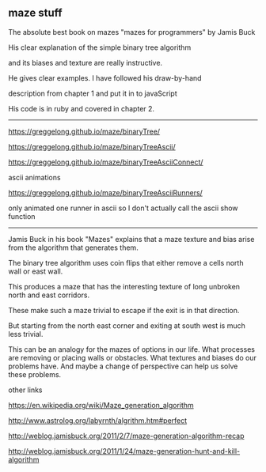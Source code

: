## maze stuff


The absolute best book on mazes 
"mazes for programmers" by Jamis Buck

His clear explanation of the simple binary tree algorithm

and its biases and texture are really instructive.

He gives clear examples. I have followed his draw-by-hand

description from chapter 1 and put it in to javaScript

His code is in ruby and covered in chapter 2.

-----------

https://greggelong.github.io/maze/binaryTree/

https://greggelong.github.io/maze/binaryTreeAscii/

https://greggelong.github.io/maze/binaryTreeAsciiConnect/


ascii animations 

https://greggelong.github.io/maze/binaryTreeAsciiRunners/

only animated one runner in ascii so I don't actually call the ascii show function



-------

Jamis Buck in his book "Mazes" explains that a maze texture and bias arise from the algorithm that generates them. 

The binary tree algorithm uses coin flips that either remove a cells north wall or east wall.

This produces a maze that has the interesting texture of long unbroken north and east corridors. 

These make such a maze trivial to escape if the exit is in that direction. 

But starting from the north east corner and exiting at south west is much less trivial.

This can be an analogy for the mazes of options in our life.  What processes are removing or placing walls or obstacles.  What textures and biases do our problems have. And maybe a change of perspective can help us solve these problems.






other links


https://en.wikipedia.org/wiki/Maze_generation_algorithm

http://www.astrolog.org/labyrnth/algrithm.htm#perfect


http://weblog.jamisbuck.org/2011/2/7/maze-generation-algorithm-recap


http://weblog.jamisbuck.org/2011/1/24/maze-generation-hunt-and-kill-algorithm